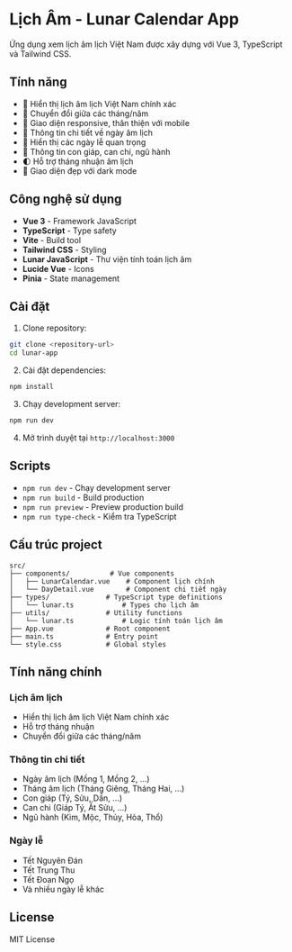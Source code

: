 # Lịch Âm - Lunar Calendar App

Ứng dụng xem lịch âm lịch Việt Nam được xây dựng với Vue 3, TypeScript và Tailwind CSS.

## Tính năng

- 📅 Hiển thị lịch âm lịch Việt Nam chính xác
- 🔄 Chuyển đổi giữa các tháng/năm
- 📱 Giao diện responsive, thân thiện với mobile
- 🌙 Thông tin chi tiết về ngày âm lịch
- 🎉 Hiển thị các ngày lễ quan trọng
- 🐉 Thông tin con giáp, can chi, ngũ hành
- 🌓 Hỗ trợ tháng nhuận âm lịch
- 🎨 Giao diện đẹp với dark mode

## Công nghệ sử dụng

- **Vue 3** - Framework JavaScript
- **TypeScript** - Type safety
- **Vite** - Build tool
- **Tailwind CSS** - Styling
- **Lunar JavaScript** - Thư viện tính toán lịch âm
- **Lucide Vue** - Icons
- **Pinia** - State management

## Cài đặt

1. Clone repository:
```bash
git clone <repository-url>
cd lunar-app
```

2. Cài đặt dependencies:
```bash
npm install
```

3. Chạy development server:
```bash
npm run dev
```

4. Mở trình duyệt tại `http://localhost:3000`

## Scripts

- `npm run dev` - Chạy development server
- `npm run build` - Build production
- `npm run preview` - Preview production build
- `npm run type-check` - Kiểm tra TypeScript

## Cấu trúc project

```
src/
├── components/          # Vue components
│   ├── LunarCalendar.vue    # Component lịch chính
│   └── DayDetail.vue        # Component chi tiết ngày
├── types/              # TypeScript type definitions
│   └── lunar.ts            # Types cho lịch âm
├── utils/              # Utility functions
│   └── lunar.ts            # Logic tính toán lịch âm
├── App.vue             # Root component
├── main.ts             # Entry point
└── style.css           # Global styles
```

## Tính năng chính

### Lịch âm lịch
- Hiển thị lịch âm lịch Việt Nam chính xác
- Hỗ trợ tháng nhuận
- Chuyển đổi giữa các tháng/năm

### Thông tin chi tiết
- Ngày âm lịch (Mồng 1, Mồng 2, ...)
- Tháng âm lịch (Tháng Giêng, Tháng Hai, ...)
- Con giáp (Tý, Sửu, Dần, ...)
- Can chi (Giáp Tý, Ất Sửu, ...)
- Ngũ hành (Kim, Mộc, Thủy, Hỏa, Thổ)

### Ngày lễ
- Tết Nguyên Đán
- Tết Trung Thu
- Tết Đoan Ngọ
- Và nhiều ngày lễ khác

## License

MIT License
